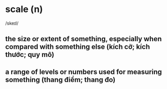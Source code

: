 # scale (n)

/skeɪl/

## the size or extent of something, especially when compared with something else (kích cỡ; kích thước; quy mô)

## a range of levels or numbers used for measuring something (thang điểm; thang đo)

